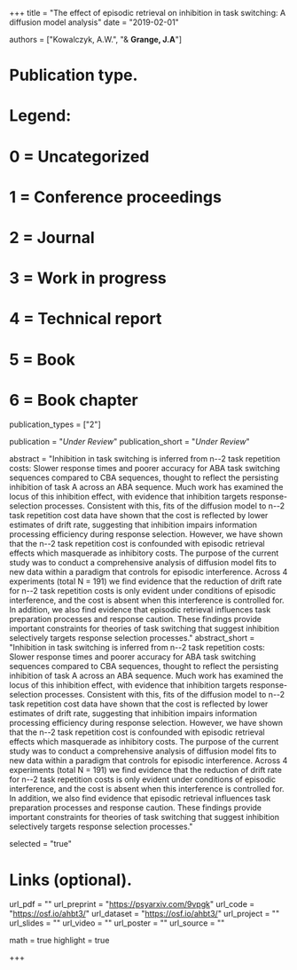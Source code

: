 +++
title = "The effect of episodic retrieval on inhibition in task switching: A diffusion model analysis"
date = "2019-02-01"

authors = ["Kowalczyk, A.W.", "& **Grange, J.A**"]

# Publication type.
# Legend:
# 0 = Uncategorized
# 1 = Conference proceedings
# 2 = Journal
# 3 = Work in progress
# 4 = Technical report
# 5 = Book
# 6 = Book chapter
publication_types = ["2"]

publication = "*Under Review*"
publication_short = "*Under Review*"

abstract = "Inhibition in task switching is inferred from n--2 task repetition costs: Slower response times and poorer accuracy for ABA task switching sequences compared to CBA sequences, thought to reflect the persisting inhibition of task A across an ABA sequence. Much work has examined the locus of this inhibition effect, with evidence that inhibition targets response-selection processes. Consistent with this, fits of the diffusion model to n--2 task repetition cost data have shown that the cost is reflected by lower estimates of drift rate, suggesting that inhibition impairs information processing efficiency during response selection. However, we have shown that the n--2 task repetition cost is confounded with episodic retrieval effects which masquerade as inhibitory costs. The purpose of the current study was to conduct a comprehensive analysis of diffusion model fits to new data within a paradigm that controls for episodic interference. Across 4 experiments (total N = 191) we find evidence that the reduction of drift rate for n--2 task repetition costs is only evident under conditions of episodic interference, and the cost is absent when this interference is controlled for. In addition, we also find evidence that episodic retrieval influences task preparation processes and response caution. These findings provide important constraints for theories of task switching that suggest inhibition selectively targets response selection processes."
abstract_short = "Inhibition in task switching is inferred from n--2 task repetition costs: Slower response times and poorer accuracy for ABA task switching sequences compared to CBA sequences, thought to reflect the persisting inhibition of task A across an ABA sequence. Much work has examined the locus of this inhibition effect, with evidence that inhibition targets response-selection processes. Consistent with this, fits of the diffusion model to n--2 task repetition cost data have shown that the cost is reflected by lower estimates of drift rate, suggesting that inhibition impairs information processing efficiency during response selection. However, we have shown that the n--2 task repetition cost is confounded with episodic retrieval effects which masquerade as inhibitory costs. The purpose of the current study was to conduct a comprehensive analysis of diffusion model fits to new data within a paradigm that controls for episodic interference. Across 4 experiments (total N = 191) we find evidence that the reduction of drift rate for n--2 task repetition costs is only evident under conditions of episodic interference, and the cost is absent when this interference is controlled for. In addition, we also find evidence that episodic retrieval influences task preparation processes and response caution. These findings provide important constraints for theories of task switching that suggest inhibition selectively targets response selection processes."

selected = "true"

# Links (optional).
url_pdf = ""
url_preprint = "https://psyarxiv.com/9vpgk"
url_code = "https://osf.io/ahbt3/"
url_dataset = "https://osf.io/ahbt3/"
url_project = ""
url_slides = ""
url_video = ""
url_poster = ""
url_source = ""

math = true
highlight = true

+++